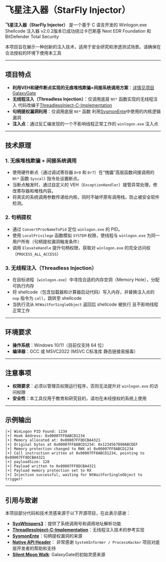 # 飞星注入器（StarFly Injector）

**飞星注入器（StarFly Injector）** 是一个基于 C 语言开发的 Winlogon.exe Shellcode 注入器 v2.0.2版本已成功绕过卡巴斯基 Next EDR Foundation 和 BitDefender Total Security

本项目旨在展示一种创新的注入技术，适用于安全研究和渗透测试场景。请确保在合法授权的环境下使用本工具

---

## 项目特点

- **利用VEH和硬件断点实现的无痕堆栈欺骗+间接系统调用方案**：[详情见项目 GalaxyGate](https://github.com/cnmrsunshine/galaxygate)
- **无线程注入（Threadless Injection）**：仅调用底层 `Nt*` 函数实现的无线程注入 代码改编于[ThreadlessInject-C-Implementation](https://github.com/lsecqt/ThreadlessInject-C-Implementation)
- **句柄提权漏洞利用**：仅调用底层 `Nt*` 函数 利用[SysmonEnte](https://github.com/codewhitesec/SysmonEnte)中使用的内核逻辑漏洞
- **注入点**：通过反汇编发现的一个不影响线程正常工作的 `winlogon.exe` 注入点

---

## 技术原理

### 1. 无痕堆栈欺骗 + 间接系统调用
- 使用硬件断点（通过调试寄存器 `Dr0` 和 `Dr7`）在“傀儡”高层函数间接调用的 `Nt*` 函数 `Syscall` 指令处设置断点。
- 当断点触发时，通过自定义的 VEH（`ExceptionHandler`）接管异常处理，修改寄存器和堆栈内容。
- 将真实的系统调用参数传递给内核，同时不破坏原有调用栈，防止被安全软件检测。

### 2. 句柄提权
- 通过 `ConvertProcNameToPid` 定位 `winlogon.exe` 的 PID。
- 使用 `LocalPrivilege` 函数模拟 `SYSTEM` 权限，使线程与 `winlogon.exe` 为同一用户所有（句柄提权漏洞触发条件）
- 调用 `ElevateHandle` 提升句柄权限，获取对 `winlogon.exe` 的完全访问权（`PROCESS_ALL_ACCESS`）

### 3. 无线程注入（Threadless Injection）
- 在目标进程（`winlogon.exe`）中寻找合适的内存空洞（Memory Hole），分配可执行内存
- 将 shellcode（包含加载器和计算器启动代码）写入内存，并替换注入点的 `nop` 指令为 `call`，跳转至 shellcode
- 当执行流从 `NtWaitForSingleObject` 返回后 shellcode 被执行 且不影响线程正常工作

---

## 环境要求
- **操作系统**：Windows 10/11（目前仅支持 64 位）
- **编译器**：GCC 或 MSVC2022 (MSVC C标准库 静态链接易报毒）

---

## 注意事项

- **权限要求**：必须以管理员权限运行程序，否则无法提升对 `winlogon.exe` 的访问权限
- **安全性**：本工具仅用于教育和研究目的，请勿在未经授权的系统上使用

---

## 示例输出
```
[+] WinLogon PID Found: 1234
[+] Hook Address: 0x00007FF8ABCD1234
[+] Memory allocated at: 0x00007FF8DCBA4321
[+] Original bytes at 0x00007FF8ABCD1234: 0x1234567890ABCDEF
[+] Memory protection changed to RWX at 0x00007FF8ABCD1234
[+] Call instruction written at 0x00007FF8ABCD1234, pointing to 0x00007FF8DCBA4321
[+] payloadSize: 128
[+] Payload written to 0x00007FF8DCBA4321
[+] Payload memory protection set to RX
[+] Injection successful, waiting for NtWaitForSingleObject to trigger!
```

---

## 引用与致谢

本项目部分代码和技术灵感来源于以下开源项目，在此表示感谢：

- **[SysWhispers3](https://github.com/klezVirus/SysWhispers3)**：提供了系统调用号和调用地址解析功能
- **[ThreadlessInject-C-Implementation](https://github.com/lsecqt/ThreadlessInject-C-Implementation)**：无线程注入技术的参考实现
- **[SysmonEnte](https://github.com/codewhitesec/SysmonEnte)**：句柄提权漏洞的来源
- **[Native API Header](https://github.com/winsiderss/phnt)**： 非常感谢 `SystemInformer / ProcessHacker` 项目对底层开发者的帮助和支持
- **[Silent Moon Walk](https://github.com/klezVirus/SilentMoonwalk)**: GalaxyGate的初始灵感来源

